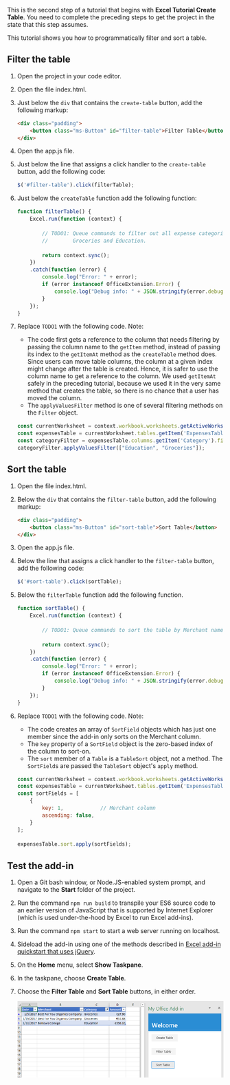 This is the second step of a tutorial that begins with **Excel Tutorial Create Table**. You need to complete the preceding steps to get the project in the state that this step assumes. 

This tutorial shows you how to programmatically filter and sort a table.

## Filter the table

1. Open the project in your code editor. 
2. Open the file index.html.
3. Just below the `div` that contains the `create-table` button, add the following markup:

    ```html
    <div class="padding">            
        <button class="ms-Button" id="filter-table">Filter Table</button>            
    </div>
    ```

4. Open the app.js file.

5. Just below the line that assigns a click handler to the `create-table` button, add the following code:

    ```js
    $('#filter-table').click(filterTable);
    ```

6. Just below the `createTable` function add the following function:

    ```js
    function filterTable() {
        Excel.run(function (context) {
            
            // TODO1: Queue commands to filter out all expense categories except 
            //        Groceries and Education.

            return context.sync();
        })
        .catch(function (error) {
            console.log("Error: " + error);
            if (error instanceof OfficeExtension.Error) {
                console.log("Debug info: " + JSON.stringify(error.debugInfo));
            }
        });
    }
    ``` 

7. Replace `TODO1` with the following code. Note:
   - The code first gets a reference to the column that needs filtering by passing the column name to the `getItem` method, instead of passing its index to the `getItemAt` method as the `createTable` method does. Since users can move table columns, the column at a given index might change after the table is created. Hence, it is safer to use the column name to get a reference to the column. We used `getItemAt` safely in the preceding tutorial, because we used it in the very same method that creates the table, so there is no chance that a user has moved the column.
   - The `applyValuesFilter` method is one of several filtering methods on the `Filter` object.

    ```js
    const currentWorksheet = context.workbook.worksheets.getActiveWorksheet();
    const expensesTable = currentWorksheet.tables.getItem('ExpensesTable');
    const categoryFilter = expensesTable.columns.getItem('Category').filter;
    categoryFilter.applyValuesFilter(["Education", "Groceries"]);
    ``` 

## Sort the table

1. Open the file index.html.
2. Below the `div` that contains the `filter-table` button, add the following markup:

    ```html
    <div class="padding">            
        <button class="ms-Button" id="sort-table">Sort Table</button>            
    </div>
    ```

3. Open the app.js file.

4. Below the line that assigns a click handler to the `filter-table` button, add the following code:

    ```js
    $('#sort-table').click(sortTable);
    ```

5. Below the `filterTable` function add the following function.

    ```js
    function sortTable() {
        Excel.run(function (context) {
            
            // TODO1: Queue commands to sort the table by Merchant name.

            return context.sync();
        })
        .catch(function (error) {
            console.log("Error: " + error);
            if (error instanceof OfficeExtension.Error) {
                console.log("Debug info: " + JSON.stringify(error.debugInfo));
            }
        });
    }
    ``` 

7. Replace `TODO1` with the following code. Note:
   - The code creates an array of `SortField` objects which has just one member since the add-in only sorts on the Merchant column.
   - The `key` property of a `SortField` object is the zero-based index of the column to sort-on.
   - The `sort` member of a `Table` is a `TableSort` object, not a method. The `SortField`s are passed the `TableSort` object's `apply` method.

    ```js
    const currentWorksheet = context.workbook.worksheets.getActiveWorksheet();
    const expensesTable = currentWorksheet.tables.getItem('ExpensesTable');
    const sortFields = [
        { 
            key: 1,            // Merchant column
            ascending: false,
        }
    ];

    expensesTable.sort.apply(sortFields);
    ``` 

## Test the add-in

1. Open a Git bash window, or Node.JS-enabled system prompt, and navigate to the **Start** folder of the project.
2. Run the command `npm run build` to transpile your ES6 source code to an earlier version of JavaScript that is supported by Internet Explorer (which is used under-the-hood by Excel to run Excel add-ins).
3. Run the command `npm start` to start a web server running on localhost.
4. Sideload the add-in using one of the methods described in [Excel add-in quickstart that uses jQuery](../quickstarts/excel-quickstart-jquery.md?tabs=visual-studio-code).
5. On the **Home** menu, select **Show Taskpane**.
6. In the taskpane, choose **Create Table**. 
7. Choose the **Filter Table** and **Sort Table** buttons, in either order.

    ![Excel tutorial - Filter and Sort Table](../images/excel-tutorial-filter-and-sort-table.png)

